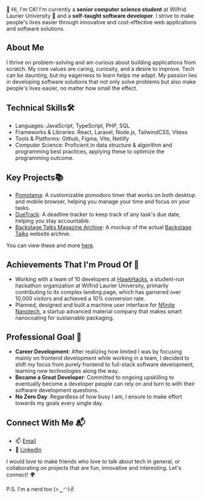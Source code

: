 👋 Hi, I'm CK! I'm currently a **senior computer science student** at Wilfrid Laurier University 🏫 and a **self-taught software developer**. I strive to make people's lives easier through innovative and cost-effective web applications and software solutions.

## About Me
I thrive on problem-solving and am curious about building applications from scratch. My core values are caring, curiosity, and a desire to improve. Tech can be daunting, but my eagerness to learn helps me adapt. My passion lies in developing software solutions that not only solve problems but also make people's lives easier, no matter how small the effect.

## Technical Skills🛠️
- Languages: JavaScript, TypeScript, PHP, SQL
- Frameworks & Libraries: React, Laravel, Node.js, TailwindCSS, Vitess
- Tools & Platforms: Github, Figma, Vite, Netlify
- Computer Science: Proficient in data structure & algorithm and programming best practices, applying these to optimize the programming outcome.

## Key Projects📚
- [Pomotama](https://pomotama.netlify.app/): A customizable pomodoro timer that works on both desktop and mobile browser, helping you manage your time and focus on your tasks.
- [DueTrack](https://duetrack.netlify.app/): A deadline tracker to keep track of any task's due date, helping you stay accountable.
- [Backstage Talks Magazine Archive](https://teoh4770.github.io/FP-backstage-talks-magazine-archive-mock-up/): A mockup of the actual [Backstage Talks](https://backstagetalks.com/) website archive.

You can view these and more [here](https://cheekianteoh.me/).

## Achievements That I'm Proud Of 🌟
- Working with a team of 10 developers at [HawkHacks](https://hawkhacks.ca/), a student-run hackathon organization at Wilfrid Laurier University, primarily contributing to its complex landing page, which has garnered over 10,000 visitors and achieved a 10% conversion rate.
- Planned, designed and built a machine user interface for [Nfinite Nanotech](https://www.nfinitenano.com/), a startup advanced material company that makes smart nanocoating for sustainable packaging.

## Professional Goal 🚀
- **Career Development**: After realizing how limited I was by focusing mainly on frontend development while working in a team, I decided to shift my focus from purely frontend to full-stack software development, learning new technologies along the way.
- **Became a Great Developer**: Committed to ongoing upskilling to eventually become a developer people can rely on and turn to with their software development questions.
- **No Zero Day**: Regardless of how busy I am, I ensure to make effort towards my goals every single day.

## Connect With Me 📬
- 📫 [Email](mailto:teoh4770@mylaurier.ca)
- 🔗 [LinkedIn](https://www.linkedin.com/in/cheekianteoh/)

I would love to make friends who love to talk about tech in general, or collaborating on projects that are fun, innovative and interesting. Let's connect! 🌍

P.S. I'm a nerd too (>‿◠)✌

